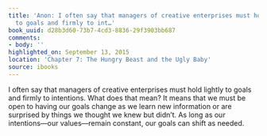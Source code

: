 ```yaml
---
title: 'Anon: I often say that managers of creative enterprises must hold lightly
  to goals and firmly to int…'
book_uuid: d28b3d60-73b7-4cd3-8836-29f3903bb687
comments:
- body: ''
highlighted_on: September 13, 2015
location: 'Chapter 7: The Hungry Beast and the Ugly Baby'
source: ibooks
---
```


I often say that managers of creative enterprises must hold lightly to goals and firmly to intentions. What does that mean? It means that we must be open to having our goals change as we learn new information or are surprised by things we thought we knew but didn&#x2019;t. As long as our intentions&#x2014;our values&#x2014;remain constant, our goals can shift as needed.